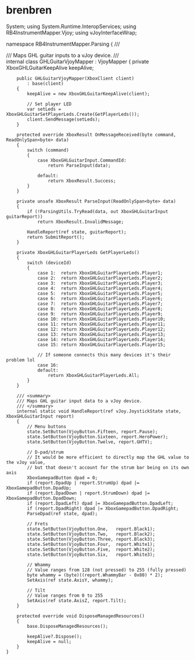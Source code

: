 # brenbren
System;
using System.Runtime.InteropServices;
using RB4InstrumentMapper.Vjoy;
using vJoyInterfaceWrap;

namespace RB4InstrumentMapper.Parsing
{
    /// <summary>
    /// Maps GHL guitar inputs to a vJoy device.
    /// </summary>
    internal class GHLGuitarVjoyMapper : VjoyMapper
    {
        private XboxGHLGuitarKeepAlive keepAlive;

        public GHLGuitarVjoyMapper(XboxClient client)
            : base(client)
        {
            keepAlive = new XboxGHLGuitarKeepAlive(client);

            // Set player LED
            var setLeds = XboxGHLGuitarSetPlayerLeds.Create(GetPlayerLeds());
            client.SendMessage(setLeds);
        }

        protected override XboxResult OnMessageReceived(byte command, ReadOnlySpan<byte> data)
        {
            switch (command)
            {
                case XboxGHLGuitarInput.CommandId:
                    return ParseInput(data);

                default:
                    return XboxResult.Success;
            }
        }

        private unsafe XboxResult ParseInput(ReadOnlySpan<byte> data)
        {
            if (!ParsingUtils.TryRead(data, out XboxGHLGuitarInput guitarReport))
                return XboxResult.InvalidMessage;

            HandleReport(ref state, guitarReport);
            return SubmitReport();
        }

        private XboxGHLGuitarPlayerLeds GetPlayerLeds()
        {
            switch (deviceId)
            {
                case 1:  return XboxGHLGuitarPlayerLeds.Player1;
                case 2:  return XboxGHLGuitarPlayerLeds.Player2;
                case 3:  return XboxGHLGuitarPlayerLeds.Player3;
                case 4:  return XboxGHLGuitarPlayerLeds.Player4;
                case 5:  return XboxGHLGuitarPlayerLeds.Player5;
                case 6:  return XboxGHLGuitarPlayerLeds.Player6;
                case 7:  return XboxGHLGuitarPlayerLeds.Player7;
                case 8:  return XboxGHLGuitarPlayerLeds.Player8;
                case 9:  return XboxGHLGuitarPlayerLeds.Player9;
                case 10: return XboxGHLGuitarPlayerLeds.Player10;
                case 11: return XboxGHLGuitarPlayerLeds.Player11;
                case 12: return XboxGHLGuitarPlayerLeds.Player12;
                case 13: return XboxGHLGuitarPlayerLeds.Player13;
                case 14: return XboxGHLGuitarPlayerLeds.Player14;
                case 15: return XboxGHLGuitarPlayerLeds.Player15;

                // If someone connects this many devices it's their problem lol
                case 16:
                default:
                    return XboxGHLGuitarPlayerLeds.All;
            }
        }

        /// <summary>
        /// Maps GHL guitar input data to a vJoy device.
        /// </summary>
        internal static void HandleReport(ref vJoy.JoystickState state, XboxGHLGuitarInput report)
        {
            // Menu buttons
            state.SetButton(VjoyButton.Fifteen, report.Pause);
            state.SetButton(VjoyButton.Sixteen, report.HeroPower);
            state.SetButton(VjoyButton.Twelve, report.GHTV);

            // D-pad/strum
            // It would be more efficient to directly map the GHL value to the vJoy value,
            // but that doesn't account for the strum bar being on its own axis
            XboxGamepadButton dpad = 0;
            if (report.DpadUp | report.StrumUp) dpad |= XboxGamepadButton.DpadUp;
            if (report.DpadDown | report.StrumDown) dpad |= XboxGamepadButton.DpadDown;
            if (report.DpadLeft) dpad |= XboxGamepadButton.DpadLeft;
            if (report.DpadRight) dpad |= XboxGamepadButton.DpadRight;
            ParseDpad(ref state, dpad);

            // Frets
            state.SetButton(VjoyButton.One,   report.Black1);
            state.SetButton(VjoyButton.Two,   report.Black2);
            state.SetButton(VjoyButton.Three, report.Black3);
            state.SetButton(VjoyButton.Four,  report.White1);
            state.SetButton(VjoyButton.Five,  report.White2);
            state.SetButton(VjoyButton.Six,   report.White3);

            // Whammy
            // Value ranges from 128 (not pressed) to 255 (fully pressed)
            byte whammy = (byte)((report.WhammyBar - 0x80) * 2);
            SetAxis(ref state.AxisY, whammy);

            // Tilt
            // Value ranges from 0 to 255
            SetAxis(ref state.AxisZ, report.Tilt);
        }

        protected override void DisposeManagedResources()
        {
            base.DisposeManagedResources();

            keepAlive?.Dispose();
            keepAlive = null;
        }
    }
